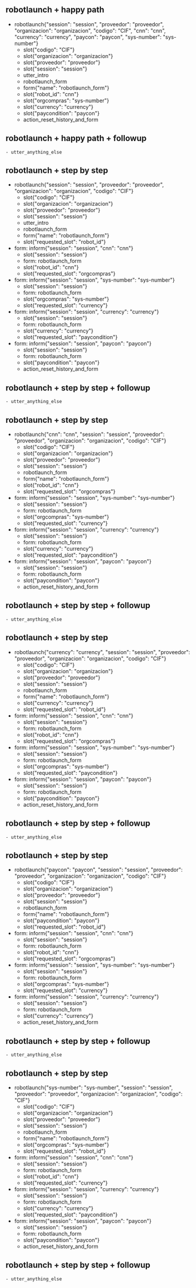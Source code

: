 ## robotlaunch + happy path
* robotlaunch{"session": "session", "proveedor": "proveedor", "organizacion": "organizacion", "codigo": "CIF", "cnn": "cnn", "currency": "currency", "paycon": "paycon", "sys-number": "sys-number"}
    - slot{"codigo": "CIF"}
    - slot{"organizacion": "organizacion"}
    - slot{"proveedor": "proveedor"}
    - slot{"session": "session"}
    - utter_intro
    - robotlaunch_form
    - form{"name": "robotlaunch_form"}
    - slot{"robot_id": "cnn"}
    - slot{"orgcompras": "sys-number"}
    - slot{"currency": "currency"}
    - slot{"paycondition": "paycon"}
    - action_reset_history_and_form

## robotlaunch + happy path + followup
    - utter_anything_else

## robotlaunch + step by step 
* robotlaunch{"session": "session", "proveedor": "proveedor", "organizacion": "organizacion", "codigo": "CIF"}
    - slot{"codigo": "CIF"}
    - slot{"organizacion": "organizacion"}
    - slot{"proveedor": "proveedor"}
    - slot{"session": "session"}
    - utter_intro
    - robotlaunch_form
    - form{"name": "robotlaunch_form"}
    - slot{"requested_slot": "robot_id"}
* form: inform{"session": "session", "cnn": "cnn"}
    - slot{"session": "session"}
    - form: robotlaunch_form
    - slot{"robot_id": "cnn"}
    - slot{"requested_slot": "orgcompras"}
* form: inform{"session": "session", "sys-number": "sys-number"}
    - slot{"session": "session"}
    - form: robotlaunch_form
    - slot{"orgcompras": "sys-number"}
    - slot{"requested_slot": "currency"}
* form: inform{"session": "session", "currency": "currency"}
    - slot{"session": "session"}
    - form: robotlaunch_form
    - slot{"currency": "currency"}
    - slot{"requested_slot": "paycondition"}
* form: inform{"session": "session", "paycon": "paycon"}
    - slot{"session": "session"}
    - form: robotlaunch_form
    - slot{"paycondition": "paycon"}
    - action_reset_history_and_form

## robotlaunch + step by step + followup
    - utter_anything_else

## robotlaunch + step by step 
* robotlaunch{"cnn": "cnn", "session": "session", "proveedor": "proveedor", "organizacion": "organizacion", "codigo": "CIF"}
    - slot{"codigo": "CIF"}
    - slot{"organizacion": "organizacion"}
    - slot{"proveedor": "proveedor"}
    - slot{"session": "session"}
    - robotlaunch_form
    - form{"name": "robotlaunch_form"}
    - slot{"robot_id": "cnn"}
    - slot{"requested_slot": "orgcompras"}
* form: inform{"session": "session", "sys-number": "sys-number"}
    - slot{"session": "session"}
    - form: robotlaunch_form
    - slot{"orgcompras": "sys-number"}
    - slot{"requested_slot": "currency"}
* form: inform{"session": "session", "currency": "currency"}
    - slot{"session": "session"}
    - form: robotlaunch_form
    - slot{"currency": "currency"}
    - slot{"requested_slot": "paycondition"}
* form: inform{"session": "session", "paycon": "paycon"}
    - slot{"session": "session"}
    - form: robotlaunch_form
    - slot{"paycondition": "paycon"}
    - action_reset_history_and_form

## robotlaunch + step by step + followup
    - utter_anything_else

## robotlaunch + step by step 
* robotlaunch{"currency": "currency", "session": "session", "proveedor": "proveedor", "organizacion": "organizacion", "codigo": "CIF"}
    - slot{"codigo": "CIF"}
    - slot{"organizacion": "organizacion"}
    - slot{"proveedor": "proveedor"}
    - slot{"session": "session"}
    - robotlaunch_form
    - form{"name": "robotlaunch_form"}
    - slot{"currency": "currency"}
    - slot{"requested_slot": "robot_id"}
* form: inform{"session": "session", "cnn": "cnn"}
    - slot{"session": "session"}
    - form: robotlaunch_form
    - slot{"robot_id": "cnn"}
    - slot{"requested_slot": "orgcompras"}
* form: inform{"session": "session", "sys-number": "sys-number"}
    - slot{"session": "session"}
    - form: robotlaunch_form
    - slot{"orgcompras": "sys-number"}
    - slot{"requested_slot": "paycondition"}
* form: inform{"session": "session", "paycon": "paycon"}
    - slot{"session": "session"}
    - form: robotlaunch_form
    - slot{"paycondition": "paycon"}
    - action_reset_history_and_form

## robotlaunch + step by step + followup
    - utter_anything_else

## robotlaunch + step by step 
* robotlaunch{"paycon": "paycon", "session": "session", "proveedor": "proveedor", "organizacion": "organizacion", "codigo": "CIF"}
    - slot{"codigo": "CIF"}
    - slot{"organizacion": "organizacion"}
    - slot{"proveedor": "proveedor"}
    - slot{"session": "session"}
    - robotlaunch_form
    - form{"name": "robotlaunch_form"}
    - slot{"paycondition": "paycon"}
    - slot{"requested_slot": "robot_id"}
* form: inform{"session": "session", "cnn": "cnn"}
    - slot{"session": "session"}
    - form: robotlaunch_form
    - slot{"robot_id": "cnn"}
    - slot{"requested_slot": "orgcompras"}
* form: inform{"session": "session", "sys-number": "sys-number"}
    - slot{"session": "session"}
    - form: robotlaunch_form
    - slot{"orgcompras": "sys-number"}
    - slot{"requested_slot": "currency"}
* form: inform{"session": "session", "currency": "currency"}
    - slot{"session": "session"}
    - form: robotlaunch_form
    - slot{"currency": "currency"}
    - action_reset_history_and_form

## robotlaunch + step by step + followup
    - utter_anything_else

## robotlaunch + step by step 
* robotlaunch{"sys-number": "sys-number", "session": "session", "proveedor": "proveedor", "organizacion": "organizacion", "codigo": "CIF"}
    - slot{"codigo": "CIF"}
    - slot{"organizacion": "organizacion"}
    - slot{"proveedor": "proveedor"}
    - slot{"session": "session"}
    - robotlaunch_form
    - form{"name": "robotlaunch_form"}
    - slot{"orgcompras": "sys-number"}
    - slot{"requested_slot": "robot_id"}
* form: inform{"session": "session", "cnn": "cnn"}
    - slot{"session": "session"}
    - form: robotlaunch_form
    - slot{"robot_id": "cnn"}
    - slot{"requested_slot": "currency"}
* form: inform{"session": "session", "currency": "currency"}
    - slot{"session": "session"}
    - form: robotlaunch_form
    - slot{"currency": "currency"}
    - slot{"requested_slot": "paycondition"}
* form: inform{"session": "session", "paycon": "paycon"}
    - slot{"session": "session"}
    - form: robotlaunch_form
    - slot{"paycondition": "paycon"}
    - action_reset_history_and_form

## robotlaunch + step by step + followup
    - utter_anything_else